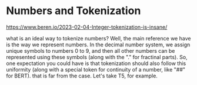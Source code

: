 # Numbers and Tokenization

https://www.beren.io/2023-02-04-Integer-tokenization-is-insane/ 

what is an ideal way to tokenize numbers? Well, the main reference we have is the way we represent numbers. In the decimal number system, we assign unique symbols to numbers 0 to 9, and then all other numbers can be represented using these symbols (along with the "." for fractinal parts). So, one expectation you could have is that tokenization should also follow this uniformity (along with a special token for continuity of a number, like "##" for BERT). that is far from the case. Let's take T5, for example.
